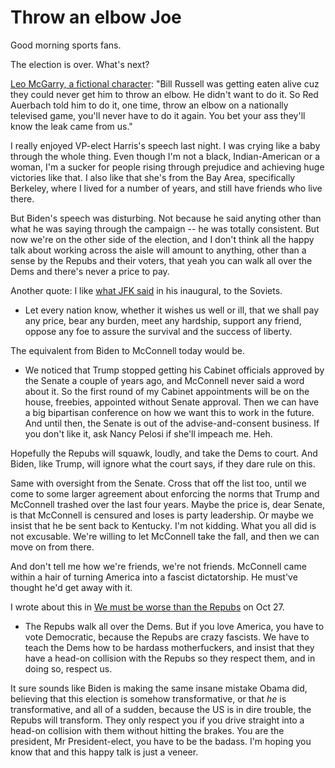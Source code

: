# Throw an elbow Joe
Good morning sports fans.  

The election is over. What's next?

<a href="https://www.imdb.com/title/tt0745665/characters/nm0817983">Leo McGarry, a fictional character</a>: "Bill Russell was getting eaten alive cuz they could never get him to throw an elbow. He didn't want to do it. So Red Auerbach told him to do it, one time, throw an elbow on a nationally televised game, you'll never have to do it again. You bet your ass they'll know the leak came from us."

I really enjoyed VP-elect Harris's speech last night. I was crying like a baby through the whole thing. Even though I'm not a black, Indian-American or a woman, I'm a sucker for people rising through prejudice and achieving huge victories like that. I also like that she's from the Bay Area, specifically Berkeley, where I lived for a number of years, and still have friends who live there. 

But Biden's speech was disturbing. Not because he said anyting other than what he was saying through the campaign -- he was totally consistent. But now we're on the other side of the election, and I don't think all the happy talk about working across the aisle will amount to anything, other than a sense by the Repubs and their voters, that yeah you can walk all over the Dems and there's never a price to pay. 

Another quote: I like <a href="https://en.wikipedia.org/wiki/Kennedy_Doctrine#:~:text=In%20this%20Address%2C%20Kennedy%20warned,in%20%22a%20struggle%20against%20the">what JFK said</a> in his inaugural, to the Soviets. 
* Let every nation know, whether it wishes us well or ill, that we shall pay any price, bear any burden, meet any hardship, support any friend, oppose any foe to assure the survival and the success of liberty.

The equivalent from Biden to McConnell today would be.
* We noticed that Trump stopped getting his Cabinet officials approved by the Senate a couple of years ago, and McConnell never said a word about it. So the first round of my Cabinet appointments will be on the house, freebies, appointed without Senate approval. Then we can have a big bipartisan conference on how we want this to work in the future. And until then, the Senate is out of the advise-and-consent business. If you don't like it, ask Nancy Pelosi if she'll impeach me. Heh.

Hopefully the Repubs will squawk, loudly, and take the Dems to court. And Biden, like Trump, will ignore what the court says, if they dare rule on this. 

Same with oversight from the Senate. Cross that off the list too, until we come to some larger agreement about enforcing the norms that Trump and McConnell trashed over the last four years. Maybe the price is, dear Senate, is that McConnell is censured and loses is party leadership. Or maybe we insist that he be sent back to Kentucky. I'm not kidding. What you all did is not excusable. We're willing to let McConnell take the fall, and then we can move on from there. 

And don't tell me how we're friends, we're not friends. McConnell came within a hair of turning America into a fascist dictatorship. He must've thought he'd get away with it.

I wrote about this in <a href="http://scripting.com/2020/10/27/155932.html?title=weMustBeWorseThanTheRepubs">We must be worse than the Repubs</a> on Oct 27. 
* The Repubs walk all over the Dems. But if you love America, you have to vote Democratic, because the Repubs are crazy fascists. We have to teach the Dems how to be hardass motherfuckers, and insist that they have a head-on collision with the Repubs so they respect them, and in doing so, respect us. 

It sure sounds like Biden is making the same insane mistake Obama did, believing that this election is somehow transformative, or that <i>he</i> is transformative, and all of a sudden, because the US is in dire trouble, the Repubs will transform. They only respect you if you drive straight into a head-on collision with them without hitting the brakes. You are the president, Mr President-elect, you have to be the badass. I'm hoping you know that and this happy talk is just a veneer. 

